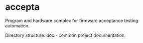 # accepta
Program and hardware complex for firmware acceptance testing automation.

Directory structure:
doc - common project documentation.